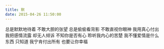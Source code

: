 ```yaml
---
title: 默
date: 2015-04-26 11:50:00
---
```


总是默默地待着
不敢大胆的张望
总是偷偷看背影
不敢直视你眼神
我用真心付出
我把感情流露
却无人倾诉
不知你是否有心
聆听我内心的苦楚
我不懂爱情是什么东西
只知道
我宁肯付出所有
也要让你幸福
